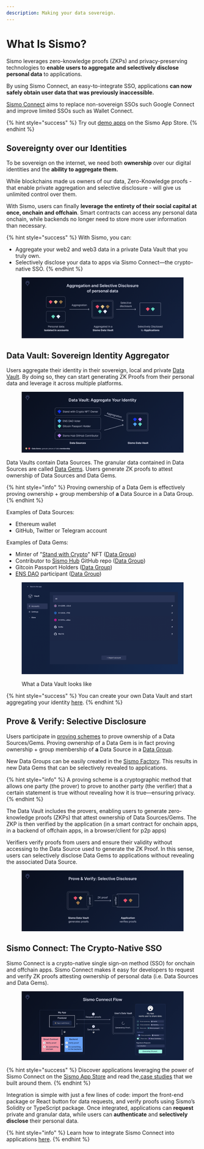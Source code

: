 ```yaml
---
description: Making your data sovereign.
---
```


# What Is Sismo?

Sismo leverages zero-knowledge proofs (ZKPs) and privacy-preserving technologies to **enable** **users to aggregate and selectively disclose personal data** to applications.&#x20;

By using Sismo Connect, an easy-to-integrate SSO, applications **can now safely obtain user data that was previously inaccessible.**

[Sismo Connect](welcome-to-sismo/what-is-sismo-connect.md) aims to replace non-sovereign SSOs such Google Connect and improve limited SSOs such as Wallet Connect.&#x20;

{% hint style="success" %}
Try out [demo apps](https://demo.apps.sismo.io/) on the Sismo App Store.
{% endhint %}

## Sovereignty over our Identities

To be sovereign on the internet, we need both **ownership** over our digital identities and the **ability to aggregate them.**&#x20;

While blockchains made us owners of our data, Zero-Knowledge proofs - that enable private aggregation and selective disclosure - will give us unlimited control over them.

With Sismo, users can finally **leverage the entirety of their social capital at once, onchain and offchain**. Smart contracts can access any personal data onchain, while backends no longer need to store more user information than necessary.

{% hint style="success" %}
With Sismo, you can:

* Aggregate your web2 and web3 data in a private Data Vault that you truly own.
* Selectively disclose your data to apps via Sismo Connect—the crypto-native SSO.
{% endhint %}

<figure><img src=".gitbook/assets/Introduction (1).png" alt=""><figcaption></figcaption></figure>

## Data Vault: Sovereign Identity Aggregator

Users aggregate their identity in their sovereign, local and private [Data Vault](how-sismo-works/technical-concepts/what-is-the-data-vault.md). By doing so, they can start generating ZK Proofs from their personal data and leverage it across multiple platforms.

<figure><img src=".gitbook/assets/Aggregation (2).png" alt=""><figcaption></figcaption></figure>

Data Vaults contain Data Sources. The granular data contained in Data Sources are called [Data Gems](how-sismo-works/core-components.md#what-are-data-gems-and-data-groups).  Users generate ZK proofs to attest ownership of Data Sources and Data Gems.

{% hint style="info" %}
Proving ownership of a Data Gem is effectively proving ownership + group membership of **a** Data Source in a Data Group.
{% endhint %}

Examples of Data Sources:

* Ethereum wallet
* GitHub, Twitter or Telegram account

Examples of Data Gems:

* Minter of  "[Stand with Crypto](https://nft.coinbase.com/collection/ethereum/0x9d90669665607f08005cae4a7098143f554c59ef)" NFT  ([Data Group](https://factory.sismo.io/groups-explorer?search=stand-with-crypto-nft-minters))
* Contributor to [Sismo Hub](https://github.com/sismo-core/sismo-hub) GitHub repo ([Data Group](https://factory.sismo.io/groups-explorer?search=sismo-hub-contributors-github))
* Gitcoin Passport Holders ([Data Group](https://factory.sismo.io/groups-explorer?search=gitcoin-passport-holders))
* [ENS DAO](https://docs.ens.domains/v/governance/) participant ([Data Group](https://factory.sismo.io/groups-explorer?search=ens-voters))

<figure><img src=".gitbook/assets/image.png" alt=""><figcaption><p>What a Data Vault looks like</p></figcaption></figure>

{% hint style="success" %}
You can create your own Data Vault and start aggregating your identity [here](https://vault-beta.sismo.io/).
{% endhint %}

## Prove & Verify: Selective Disclosure

Users participate in [proving schemes](how-sismo-works/core-components.md#what-are-proving-schemes) to prove ownership of a Data Sources/Gems. Proving ownership of a Data Gem is in fact proving ownership + group membership of **a** Data Source in a   [Data Group](how-sismo-works/technical-concepts/data-gems-and-data-groups.md).

New Data Groups can be easily created in the [Sismo Factory](https://factory.sismo.io/). This results in new Data Gems that can be selectively revealed to applications.

{% hint style="info" %}
A proving scheme is a cryptographic method that allows one party (the prover) to prove to another party (the verifier) that a certain statement is true without revealing how it is true—ensuring privacy.
{% endhint %}

The Data Vault includes the provers, enabling users to generate zero-knowledge proofs (ZKPs) that attest ownership of Data Sources/Gems. The ZKP is then verified by the application (in a smart contract for onchain apps, in a backend of offchain apps, in a browser/client for p2p apps)

Verifiers verify proofs from users and ensure their validity without accessing to the Data Source used to generate the ZK Proof. In this sense, users can selectively disclose Data Gems to applications without revealing the associated Data Source.

<figure><img src=".gitbook/assets/Selective Disclosure.png" alt=""><figcaption></figcaption></figure>

## Sismo Connect: The Crypto-Native SSO

Sismo Connect is a crypto-native single sign-on method (SSO) for onchain and offchain apps. Sismo Connect makes it easy for developers to request and verify ZK proofs attesting ownership of personal data (i.e. Data Sources and Data Gems).

<figure><img src=".gitbook/assets/Sismo Connect Flow (3).png" alt=""><figcaption></figcaption></figure>

{% hint style="success" %}
Discover applications leveraging the power of Sismo Connect on the [Sismo App Store](https://spaces.sismo.io/) and read the[ case studies](https://case-studies.sismo.io/) that we built around them.
{% endhint %}

Integration is simple with just a few lines of code: import the front-end package or React button for data requests, and verify proofs using Sismo’s Solidity or TypeScript package. Once integrated, applications can **request** private and granular data, while users can **authenticate** and **selectively disclose** their personal data.

{% hint style="info" %}
Learn how to integrate Sismo Connect into applications [here](broken-reference).
{% endhint %}
